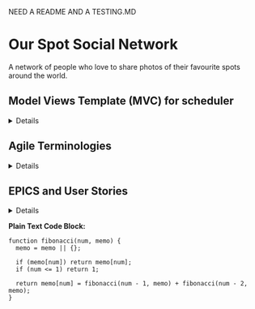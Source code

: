 NEED A README AND A TESTING.MD

# Our Spot Social Network

A network of people who love to share photos of their favourite spots around the world.

## Model Views Template (MVC) for scheduler

<details>
I used MVT to help define the project's requirements, features, and structure by considering the following questions

**Model :**

- What data do we need to store in the database for this network? E.g. username, password, photo etc
- What are the attributes of a User profile for the members?
- What information should be associated with a location (or spot) shared by users.
- What profile is needed to represent users and their attributes?

**View :**

- What should users see when they first visit the website (homepage)?
- How do we display the latest locations shared by all users and by the user alone.
- What views or pages are needed for users to register and log in?
- How should the process to add new locations be structured in terms of user interactions and views?
- What information should be displayed on a users profile page?

**Template :**

- What should the HTML structure of the site look like? What is the layout for the pages?
- What should the structure and design of the user registration and login forms look like?
- What does the users template to add, edit and delete locations look like? How should they be structured?
- What should these templates include?
- What should the format and style of a users profile page look like?

**Authorization :**

- How will users authentication and authorization be handled to ensure that only authorised users can add photos?
- Do we need to integrate any third-party services for features like email notifications?
- How will errors and validation on user input be handled?
- What testing strategies will be employed to ensure the system functions correctly?
- How will user acceptance testing (UAT) be handled?

These questions lay the groundwork for creating user stories, developing the database schema, designing templates, and implementing the necessary views and functionality within Django.

</details>

## Agile Terminologies

<details>

- Create backlog

- Divide work into sprints

- Create subset sprints

- Review work - completed yesterday, to do today, any challenges

- Testing - developer tool, (print) command, keep an eye on terminal/console area. 

- Obtain feedback.

- Maintain product backlog and prioritise items/adapt to change
Future implementations/scalability and performance optimisation.
</details>

## EPICS and User Stories

<details>

Based on the MVT model above, the following EPICS and user stories were created.

## Epics:

***User Authentication and Registration:***
Covering network setup up, user registration, login, and logout functionality.

***User Profiles and Feeds:***
This epic covers user profiles, creating, editing and deleting

***Photo Management:***
How users will add, edit and delete locations.

***Location Detail Page:***
This focuses on the detailed view of a specific location, including comments and likes.

***User Connections:***
The structure for following and displaying the latest activity of followed users.

***Social Interaction:***
Creating a structure for liking, commenting, and sharing locations.

## Admin

***Manage Accounts:***   As an administrator, I want to be able to manage user accounts, including creating, editing, and deactivating them if necessary so that my records are kept up to date.

***Register to add photos:***
 As Admin, I want users to register before being able to book addd a new photo.

***Email notifications:***
As a admin I want to set up a system so users can reset their password if they can not log in.

***Create, Read, Update and Delete***
As admin I want to be able to create, read, update and delete photos and profiles so that the admin area is kept up to date.

## User

***Registration and Log-In***
As a user, I want to be able to register an account, so I can participate in Our Spot and immediately log-in.

***log-In/log out***
As a user, I want to log in and out of my account so that I can access the platform securely.

***Create, Edit, cancel and delete photos:***
As a user I want to be able to create, edit, and delete my photos so that I can stay in control of the information I share.

***View User Photos:***
As a user, I want to be able to view the photos of other users and like them [ANY OTHER ACTIVITY - COMMENT OR SAVE] As a user, I want to view detailed information about a spot when I click on it.

***View User Activity***
As a user, I want to follow other users and see their latest activity on my feed.
As a user, I want to see who is following me and whom I'm following on my profile.

***Create, Edit, cancel and delete profile:***
As a user I want to be able to create, edit, and delete my profile so that I have an accurate record of all my personal information and activity.

***View User Profile:***
As a user, I want to be able to view my profile and latest activity so that I can keep my information up to date.

***View Other Profiles:***
As a user I want to be able to view the profiles of other users so that I can follow their activity.

</details>


**Plain Text Code Block:**

```text
function fibonacci(num, memo) {
  memo = memo || {};

  if (memo[num]) return memo[num];
  if (num <= 1) return 1;

  return memo[num] = fibonacci(num - 1, memo) + fibonacci(num - 2, memo);
}
```

